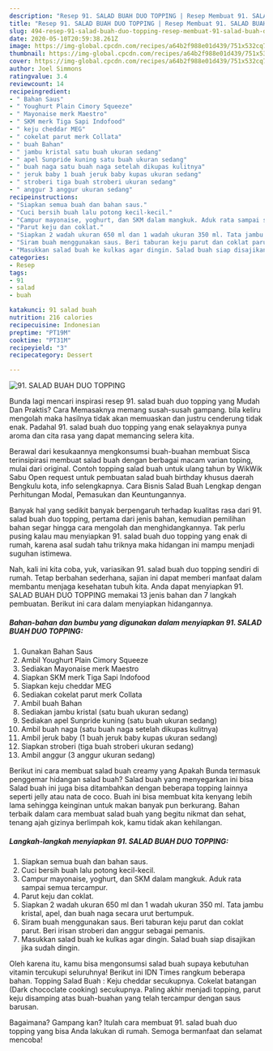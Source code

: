 ```yaml
---
description: "Resep 91. SALAD BUAH DUO TOPPING | Resep Membuat 91. SALAD BUAH DUO TOPPING Yang Enak dan Simpel"
title: "Resep 91. SALAD BUAH DUO TOPPING | Resep Membuat 91. SALAD BUAH DUO TOPPING Yang Enak dan Simpel"
slug: 494-resep-91-salad-buah-duo-topping-resep-membuat-91-salad-buah-duo-topping-yang-enak-dan-simpel
date: 2020-05-10T20:59:38.261Z
image: https://img-global.cpcdn.com/recipes/a64b2f988e01d439/751x532cq70/91-salad-buah-duo-topping-foto-resep-utama.jpg
thumbnail: https://img-global.cpcdn.com/recipes/a64b2f988e01d439/751x532cq70/91-salad-buah-duo-topping-foto-resep-utama.jpg
cover: https://img-global.cpcdn.com/recipes/a64b2f988e01d439/751x532cq70/91-salad-buah-duo-topping-foto-resep-utama.jpg
author: Joel Simmons
ratingvalue: 3.4
reviewcount: 14
recipeingredient:
- " Bahan Saus"
- " Youghurt Plain Cimory Squeeze"
- " Mayonaise merk Maestro"
- " SKM merk Tiga Sapi Indofood"
- " keju cheddar MEG"
- " cokelat parut merk Collata"
- " buah Bahan"
- " jambu kristal satu buah ukuran sedang"
- " apel Sunpride kuning satu buah ukuran sedang"
- " buah naga satu buah naga setelah dikupas kulitnya"
- " jeruk baby 1 buah jeruk baby kupas ukuran sedang"
- " stroberi tiga buah stroberi ukuran sedang"
- " anggur 3 anggur ukuran sedang"
recipeinstructions:
- "Siapkan semua buah dan bahan saus."
- "Cuci bersih buah lalu potong kecil-kecil."
- "Campur mayonaise, yoghurt, dan SKM dalam mangkuk. Aduk rata sampai semua tercampur."
- "Parut keju dan coklat."
- "Siapkan 2 wadah ukuran 650 ml dan 1 wadah ukuran 350 ml. Tata jambu kristal, apel, dan buah naga secara urut bertumpuk."
- "Siram buah menggunakan saus. Beri taburan keju parut dan coklat parut. Beri irisan stroberi dan anggur sebagai pemanis."
- "Masukkan salad buah ke kulkas agar dingin. Salad buah siap disajikan jika sudah dingin."
categories:
- Resep
tags:
- 91
- salad
- buah

katakunci: 91 salad buah 
nutrition: 216 calories
recipecuisine: Indonesian
preptime: "PT19M"
cooktime: "PT31M"
recipeyield: "3"
recipecategory: Dessert

---
```



![91. SALAD BUAH DUO TOPPING](https://img-global.cpcdn.com/recipes/a64b2f988e01d439/751x532cq70/91-salad-buah-duo-topping-foto-resep-utama.jpg)

Bunda lagi mencari inspirasi resep 91. salad buah duo topping yang Mudah Dan Praktis? Cara Memasaknya memang susah-susah gampang. bila keliru mengolah maka hasilnya tidak akan memuaskan dan justru cenderung tidak enak. Padahal 91. salad buah duo topping yang enak selayaknya punya aroma dan cita rasa yang dapat memancing selera kita.

Berawal dari kesukaannya mengkonsumsi buah-buahan membuat Sisca terinsipirasi membuat salad buah dengan berbagai macam varian toping, mulai dari original. Contoh topping salad buah untuk ulang tahun by WikWik Sabu Open request untuk pembuatan salad buah birthday khusus daerah Bengkulu kota, info selengkapnya. Cara Bisnis Salad Buah Lengkap dengan Perhitungan Modal, Pemasukan dan Keuntungannya.

Banyak hal yang sedikit banyak berpengaruh terhadap kualitas rasa dari 91. salad buah duo topping, pertama dari jenis bahan, kemudian pemilihan bahan segar hingga cara mengolah dan menghidangkannya. Tak perlu pusing kalau mau menyiapkan 91. salad buah duo topping yang enak di rumah, karena asal sudah tahu triknya maka hidangan ini mampu menjadi suguhan istimewa.


Nah, kali ini kita coba, yuk, variasikan 91. salad buah duo topping sendiri di rumah. Tetap berbahan sederhana, sajian ini dapat memberi manfaat dalam membantu menjaga kesehatan tubuh kita. Anda dapat menyiapkan 91. SALAD BUAH DUO TOPPING memakai 13 jenis bahan dan 7 langkah pembuatan. Berikut ini cara dalam menyiapkan hidangannya.

<!--inarticleads1-->

##### Bahan-bahan dan bumbu yang digunakan dalam menyiapkan 91. SALAD BUAH DUO TOPPING:

1. Gunakan  Bahan Saus
1. Ambil  Youghurt Plain Cimory Squeeze
1. Sediakan  Mayonaise merk Maestro
1. Siapkan  SKM merk Tiga Sapi Indofood
1. Siapkan  keju cheddar MEG
1. Sediakan  cokelat parut merk Collata
1. Ambil  buah Bahan
1. Sediakan  jambu kristal (satu buah ukuran sedang)
1. Sediakan  apel Sunpride kuning (satu buah ukuran sedang)
1. Ambil  buah naga (satu buah naga setelah dikupas kulitnya)
1. Ambil  jeruk baby (1 buah jeruk baby kupas ukuran sedang)
1. Siapkan  stroberi (tiga buah stroberi ukuran sedang)
1. Ambil  anggur (3 anggur ukuran sedang)


Berikut ini cara membuat salad buah creamy yang Apakah Bunda termasuk penggemar hidangan salad buah? Salad buah yang menyegarkan ini bisa Salad buah ini juga bisa ditambahkan dengan beberapa topping lainnya seperti jelly atau nata de coco. Buah ini bisa membuat kita kenyang lebih lama sehingga keinginan untuk makan banyak pun berkurang. Bahan terbaik dalam cara membuat salad buah yang begitu nikmat dan sehat, tenang ajah gizinya berlimpah kok, kamu tidak akan kehilangan. 

<!--inarticleads2-->

##### Langkah-langkah menyiapkan 91. SALAD BUAH DUO TOPPING:

1. Siapkan semua buah dan bahan saus.
1. Cuci bersih buah lalu potong kecil-kecil.
1. Campur mayonaise, yoghurt, dan SKM dalam mangkuk. Aduk rata sampai semua tercampur.
1. Parut keju dan coklat.
1. Siapkan 2 wadah ukuran 650 ml dan 1 wadah ukuran 350 ml. Tata jambu kristal, apel, dan buah naga secara urut bertumpuk.
1. Siram buah menggunakan saus. Beri taburan keju parut dan coklat parut. Beri irisan stroberi dan anggur sebagai pemanis.
1. Masukkan salad buah ke kulkas agar dingin. Salad buah siap disajikan jika sudah dingin.


Oleh karena itu, kamu bisa mengonsumsi salad buah supaya kebutuhan vitamin tercukupi seluruhnya! Berikut ini IDN Times rangkum beberapa bahan. Topping Salad Buah : Keju cheddar secukupnya. Cokelat batangan (Dark chococlate cooking) secukupnya. Paling akhir menjadi topping, parut keju disamping atas buah-buahan yang telah tercampur dengan saus barusan. 

Bagaimana? Gampang kan? Itulah cara membuat 91. salad buah duo topping yang bisa Anda lakukan di rumah. Semoga bermanfaat dan selamat mencoba!
